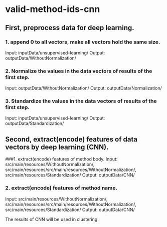 # valid-method-ids-cnn

## First, preprocess data for deep learning.
### 1. append 0 to all vectors, make all vectors hold the same size.
Input: inputData/unsupervised-learning/
Output: outputData/WithoutNormalization/

### 2. Normalize the values in the data vectors of results of the first step.
Input: outputData/WithoutNormalization/
Output: outputData/Normalization/

### 3. Standardize the values in the data vectors of results of the first step.
Input: inputData/unsupervised-learning/
Output: outputData/Standardization/

## Second, extract(encode) features of data vectors by deep learning (CNN).
###1. extract(encode) features of method body.
Input: src/main/resources/WithoutNormalization/, src/main/resources/src/main/resources/WithoutNormalization/, src/main/resources/Standardization/
Output: outputData/CNN/

### 2. extract(encode) features of method name.
Input: src/main/resources/WithoutNormalization/, src/main/resources/src/main/resources/WithoutNormalization/, src/main/resources/Standardization/
Output: outputData/CNN/

The results of CNN will be used in clustering.
